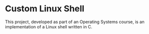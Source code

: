 # Custom Linux Shell
 This project, developed as part of an Operating Systems course, is an implementation of a Linux shell written in C. 
